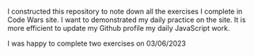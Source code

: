 I constructed this repository to note down all the exercises I complete in Code Wars site. I want to demonstrated my daily practice on the site. It is more efficient to update my Github profile my daily JavaScript work. 

I was happy to complete two exercises on 03/06/2023